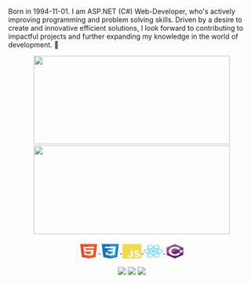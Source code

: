 Born in 1994-11-01. I am ASP.NET (C#) Web-Developer, who's actively improving programming and problem solving skills. Driven by a desire to create and innovative efficient solutions, I look forward to contributing to impactful projects and further expanding my knowledge in the world of development. 🚀
 
<div align="center">
<a href="https://github.com/victorgarcia-p">
<img  height="180em" width="400px" margin-right="15px" src="https://github-readme-stats.vercel.app/api?username=victorgarcia-p&show_icons=true&theme=dark&include_all_commits=true&count_private=true"/>
<img  height="180em" width="400px" src="https://github-readme-stats.vercel.app/api/top-langs/?username=victorgarcia-p&layout=compact&langs_count=7&theme=dark"/>
</div>
<div style="display: inline_block" align="center">
<br>
<img align="center" alt="HTML" height="30" width="40" src="https://raw.githubusercontent.com/devicons/devicon/master/icons/html5/html5-original.svg">
<img align="center" alt="CSS" height="30" width="40" src="https://raw.githubusercontent.com/devicons/devicon/master/icons/css3/css3-original.svg">
<img align="center" alt="Js" height="30" width="40" src="https://raw.githubusercontent.com/devicons/devicon/master/icons/javascript/javascript-plain.svg">
<img align="center" alt="React" height="30" width="40" src="https://raw.githubusercontent.com/devicons/devicon/master/icons/react/react-original.svg">
<img align="center" alt="C#" height="30" width="40" src="https://raw.githubusercontent.com/devicons/devicon/master/icons/csharp/csharp-original.svg">
</div>
<br>
<div align="center"> 
<a href="https://instagram.com/victorgarcia.p1994" target="_blank"><img src="https://img.shields.io/badge/-Instagram-%23E4405F?style=for-the-badge&logo=instagram&logoColor=white" target="_blank"></a>
<a href = "mailto:victorgarcia.p@hotmail.com"><img src="https://img.shields.io/badge/-Outlook-%23333?style=for-the-badge&logo=mail&logoColor=white" target="_blank"></a>
<a href="https://www.linkedin.com/in/victor-garcia-989810123/" target="_blank"><img src="https://img.shields.io/badge/-LinkedIn-%230077B5?style=for-the-badge&logo=linkedin&logoColor=white" target="_blank"></a> 
</div>

